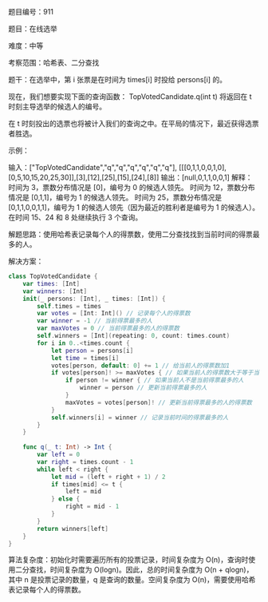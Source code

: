 题目编号：911

题目：在线选举

难度：中等

考察范围：哈希表、二分查找

题干：在选举中，第 i 张票是在时间为 times[i] 时投给 persons[i] 的。

现在，我们想要实现下面的查询函数： TopVotedCandidate.q(int t) 将返回在 t 时刻主导选举的候选人的编号。

在 t 时刻投出的选票也将被计入我们的查询之中。在平局的情况下，最近获得选票者胜选。

示例：

输入：["TopVotedCandidate","q","q","q","q","q","q"], [[[0,1,1,0,0,1,0],[0,5,10,15,20,25,30]],[3],[12],[25],[15],[24],[8]]
输出：[null,0,1,1,0,0,1]
解释：
时间为 3，票数分布情况是 [0]，编号为 0 的候选人领先。
时间为 12，票数分布情况是 [0,1,1]，编号为 1 的候选人领先。
时间为 25，票数分布情况是 [0,1,1,0,0,1,1]，编号为 1 的候选人领先（因为最近的胜利者是编号为 1 的候选人）。
在时间 15、24 和 8 处继续执行 3 个查询。

解题思路：使用哈希表记录每个人的得票数，使用二分查找找到当前时间的得票最多的人。

解决方案：

```swift
class TopVotedCandidate {
    var times: [Int]
    var winners: [Int]
    init(_ persons: [Int], _ times: [Int]) {
        self.times = times
        var votes = [Int: Int]() // 记录每个人的得票数
        var winner = -1 // 当前得票最多的人
        var maxVotes = 0 // 当前得票最多的人的得票数
        self.winners = [Int](repeating: 0, count: times.count)
        for i in 0..<times.count {
            let person = persons[i]
            let time = times[i]
            votes[person, default: 0] += 1 // 给当前人的得票数加1
            if votes[person]! >= maxVotes { // 如果当前人的得票数大于等于当前得票最多的人的得票数
                if person != winner { // 如果当前人不是当前得票最多的人
                    winner = person // 更新当前得票最多的人
                }
                maxVotes = votes[person]! // 更新当前得票最多的人的得票数
            }
            self.winners[i] = winner // 记录当前时间的得票最多的人
        }
    }
    
    func q(_ t: Int) -> Int {
        var left = 0
        var right = times.count - 1
        while left < right {
            let mid = (left + right + 1) / 2
            if times[mid] <= t {
                left = mid
            } else {
                right = mid - 1
            }
        }
        return winners[left]
    }
}
```

算法复杂度：初始化时需要遍历所有的投票记录，时间复杂度为 O(n)，查询时使用二分查找，时间复杂度为 O(logn)。因此，总的时间复杂度为 O(n + qlogn)，其中 n 是投票记录的数量，q 是查询的数量。空间复杂度为 O(n)，需要使用哈希表记录每个人的得票数。
